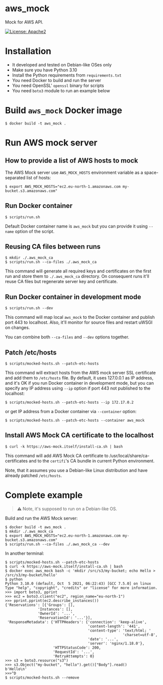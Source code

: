 # aws_mock


Mock for AWS API.

[![License: Apache2](https://img.shields.io/github/license/scylladb/aws_mock.svg)](https://github.com/scylladb/seastar/blob/master/LICENSE)

# Installation

- It developed and tested on Debian-like OSes only
- Make sure you have Python 3.10
- Install the Python requirements from `requirements.txt`
- You need Docker to build and run the server
- You need OpenSSL' `openssl` binary for scripts
- You need `boto3` module to run an example below

# Build `aws_mock` Docker image

    $ docker build -t aws_mock .

# Run AWS mock server

## How to provide a list of AWS hosts to mock

The AWS Mock server use `AWS_MOCK_HOSTS` environment variable as a space-separated list of hosts:

    $ export AWS_MOCK_HOSTS="ec2.eu-north-1.amazonaws.com my-bucket.s3.amazonaws.com"

## Run Docker container

    $ scripts/run.sh

Default Docker container name is `aws_mock` but you can provide it using `--name` option of the script.

## Reusing CA files between runs

    $ mkdir ./.aws_mock_ca
    $ scripts/run.sh --ca-files ./.aws_mock_ca

This command will generate all required keys and certificates on the first run and store them to
`./.aws_mock_ca` directory.  On consequent runs it'll reuse CA files but regenerate server key and certificate.

## Run Docker container in development mode

    $ scripts/run.sh --dev

This command will map local `aws_mock` to the Docker container and publish port 443 to localhost.
Also, it'll monitor for source files and restart uWSGI on changes.

You can combine both `--ca-files` and `--dev` options together.

## Patch /etc/hosts

    $ scripts/mocked-hosts.sh --patch-etc-hosts

This command will extract hosts from the AWS mock server SSL certificate and add them to `/etc/hosts` file.
By default, it uses 127.0.0.1 as IP address, and it's OK if you run Docker container in development mode, but
you can specify any IP address using `--ip` option if port 443 not published to the localhost:

    $ scripts/mocked-hosts.sh --patch-etc-hosts --ip 172.17.0.2

or get IP address from a Docker container via `--container` option:

    $ scripts/mocked-hosts.sh --patch-etc-hosts --container aws_mock

## Install AWS Mock CA certificate to the localhost

    $ curl -k https://aws-mock.itself/install-ca.sh | bash

This command will add AWS Mock CA certificate to /usr/local/share/ca-certificates and to the `certifi`'s CA bundle
in current Python environment.

Note, that it assumes you use a Debian-like Linux distribution and have already patched `/etc/hosts`.

# Complete example

> **⚠️** Note, it's supposed to run on a Debian-like OS.

Build and run the AWS Mock server:

    $ docker build -t aws_mock .
    $ mkdir ./.aws_mock_ca
    $ export AWS_MOCK_HOSTS="ec2.eu-north-1.amazonaws.com my-bucket.s3.amazonaws.com"
    $ scripts/run.sh --ca-files ./.aws_mock_ca --dev

In another terminal:

    $ scripts/mocked-hosts.sh --patch-etc-hosts
    $ curl -k https://aws-mock.itself/install-ca.sh | bash
    $ docker exec aws_mock bash -c 'mkdir /src/s3/my-bucket; echo Hello > /src/s3/my-bucket/hello'
    $ python
    Python 3.10.0 (default, Oct  5 2021, 06:22:43) [GCC 7.5.0] on linux
    Type "help", "copyright", "credits" or "license" for more information.
    >>> import boto3, pprint
    >>> ec2 = boto3.client("ec2", region_name="eu-north-1")
    >>> pprint.pprint(ec2.describe_instances())
    {'Reservations': [{'Groups': [],
                   'Instances': [],
                   'OwnerId': '...',
                   'ReservationId': '...'}],
     'ResponseMetadata': {'HTTPHeaders': {'connection': 'keep-alive',
                                          'content-length': '441',
                                          'content-type': 'text/html; '
                                                          'charset=utf-8',
                                          'date': '...',
                                          'server': 'nginx/1.18.0'},
                          'HTTPStatusCode': 200,
                          'RequestId': '...',
                          'RetryAttempts': 0}
    >>> s3 = boto3.resource("s3")
    >>> s3.Object("my-bucket", "hello").get()["Body"].read()
    b'Hello\n'
    >>>^D
    $ scripts/mocked-hosts.sh --remove
